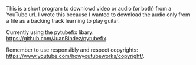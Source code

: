 This is a short program to downlowd video or audio (or both) from a YouTube url. I wrote this because I wanted to download the audio only from a file as a backing track learning to play guitar. 

Currently using the pytubefix libary: https://github.com/JuanBindez/pytubefix.

Remember to use responsibly and respect copyrights: https://www.youtube.com/howyoutubeworks/copyright/.

